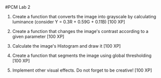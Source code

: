 #PCM Lab 2

1. Create a function that converts the image into grayscale by calculating luminance (consider Y = 0.3R + 0.59G + 0.11B) [100 XP]

2. Create a function that changes the image's contrast according to a given parameter [100 XP]

3. Calculate the image's Histogram and draw it [100 XP]

4. Create a function that segments the image using global thresholding [100 XP]

5. Implement other visual effects. Do not forget to be creative! [100 XP]

